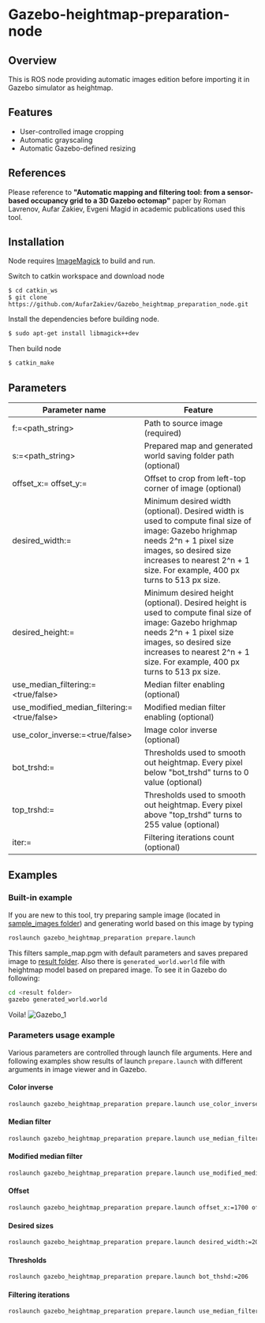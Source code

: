 # Gazebo-heightmap-preparation-node

## Overview

This is ROS node providing automatic images edition before importing it in Gazebo simulator as heightmap. 

## Features

- User-controlled image cropping
- Automatic grayscaling
- Automatic Gazebo-defined resizing

## References

Please reference to **"Automatic mapping and filtering tool: from a sensor-based occupancy grid to a 3D Gazebo octomap"** paper by Roman Lavrenov, Aufar Zakiev, Evgeni Magid in academic publications used this tool.

## Installation

Node requires [ImageMagick](https://www.imagemagick.org/script/index.php) to build and run.

Switch to catkin workspace and download node

```
$ cd catkin_ws
$ git clone https://github.com/AufarZakiev/Gazebo_heightmap_preparation_node.git
```

Install the dependencies before building node.

```sh
$ sudo apt-get install libmagick++dev
```

Then build node

```sh
$ catkin_make
```

## Parameters

| Parameter name | Feature |
| ------ | ------ |
| f:=<path_string> | Path to source image (required) |
| s:=<path_string> | Prepared map and generated world saving folder path (optional) |
| offset_x:=<int> offset_y:=<int> | Offset to crop from left-top corner of image (optional) |
| desired_width:=<int> | Minimum desired width (optional). Desired width is used to compute final size of image: Gazebo hrighmap needs 2^n + 1 pixel size images, so desired size increases to nearest 2^n + 1 size. For example, 400 px turns to 513 px size. |
| desired_height:=<int> | Minimum desired height (optional). Desired height is used to compute final size of image: Gazebo hrighmap needs 2^n + 1 pixel size images, so desired size increases to nearest 2^n + 1 size. For example, 400 px turns to 513 px size. |
| use_median_filtering:=<true/false> | Median filter enabling (optional) |
| use_modified_median_filtering:=<true/false> | Modified median filter enabling (optional) |
| use_color_inverse:=<true/false> | Image color inverse (optional) |
| bot_trshd:=<int> | Thresholds used to smooth out heightmap. Every pixel below "bot_trshd" turns to 0 value (optional) |
| top_trshd:=<int> | Thresholds used to smooth out heightmap. Every pixel above "top_trshd" turns to 255 value (optional) |
| iter:=<int> | Filtering iterations count (optional) |

## Examples

### Built-in example

If you are new to this tool, try preparing sample image (located in [sample_images folder](https://github.com/AufarZakiev/Gazebo_heightmap_preparation_node/tree/master/launch/sample_images)) and generating world based on this image by typing
```sh
roslaunch gazebo_heightmap_preparation prepare.launch
```
This filters sample_map.pgm with default parameters and saves prepared image to [result folder](https://github.com/AufarZakiev/Gazebo_heightmap_preparation_node/tree/master/launch/sample_images/result). Also there is `generated_world.world` file with heightmap model based on prepared image. To see it in Gazebo do following:
```sh 
cd <result folder>
gazebo generated_world.world 
```
Voila!
![Gazebo_1](https://user-images.githubusercontent.com/5558521/32720122-a1b1bfb8-c873-11e7-8f25-6d6216ffa5e8.png)

### Parameters usage example

Various parameters are controlled through launch file arguments. Here and following examples show results of launch `prepare.launch` with different arguments in image viewer and in Gazebo.

#### Color inverse
```sh
roslaunch gazebo_heightmap_preparation prepare.launch use_color_inverse:=true
```

#### Median filter
```sh
roslaunch gazebo_heightmap_preparation prepare.launch use_median_filter:=true
```

#### Modified median filter
```sh
roslaunch gazebo_heightmap_preparation prepare.launch use_modified_median_filter:=true
```

#### Offset
```sh
roslaunch gazebo_heightmap_preparation prepare.launch offset_x:=1700 offset_x:=1700
```

#### Desired sizes
```sh
roslaunch gazebo_heightmap_preparation prepare.launch desired_width:=200
```

#### Thresholds
```sh
roslaunch gazebo_heightmap_preparation prepare.launch bot_thshd:=206
```

#### Filtering iterations
```sh
roslaunch gazebo_heightmap_preparation prepare.launch use_median_filter:=true iter:=5
```